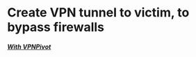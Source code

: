 # Create VPN tunnel to victim, to bypass firewalls
##### [With VPNPivot](../../Tools/VPN/VPNPivot/README.md#Create-VPN-tunnel-to-bypass-firewalls)
